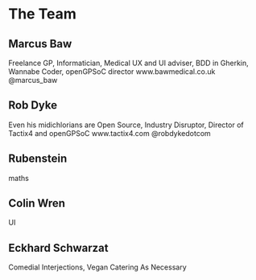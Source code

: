 The Team
========

Marcus Baw
-----------
<pic>
Freelance GP, Informatician, Medical UX and UI adviser, BDD in Gherkin, Wannabe Coder, openGPSoC director
www.bawmedical.co.uk
@marcus_baw

Rob Dyke
--------
<pic>
Even his midichlorians are Open Source, Industry Disruptor, Director of Tactix4 and openGPSoC
www.tactix4.com
@robdykedotcom

Rubenstein
----------
<pic>
maths

Colin Wren
----------
<pic>
UI

Eckhard Schwarzat
-----------------
<pic>
Comedial Interjections, Vegan Catering As Necessary


